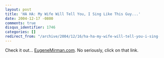 ```yaml
---
layout: post
title: 'HA HA: My Wife Will Tell You, I Sing Like This Guy...'
date: 2004-12-17 -0800
comments: true
disqus_identifier: 1746
categories: []
redirect_from: "/archive/2004/12/16/ha-ha-my-wife-will-tell-you-i-sing-like-this-guy.aspx/"
---
```


Check it out... [EugeneMirman.com](http://www.eugenemirman.com/). No
seriously, click on that link.

